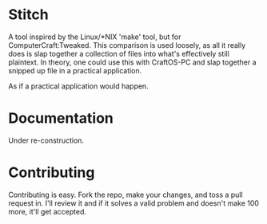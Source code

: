 # Stitch

A tool inspired by the Linux/*NIX 'make' tool, but for ComputerCraft:Tweaked. This comparison is used loosely, as all it really
does is slap together a collection of files into what's effectively still plaintext. In theory, one could use this with CraftOS-PC and slap together a snipped up file in a practical application.

As if a practical application would happen.

# Documentation

Under re-construction.

# Contributing

Contributing is easy. Fork the repo, make your changes, and toss a pull request in. I'll review it and if it solves a valid problem and doesn't make 100 more, it'll get accepted.
